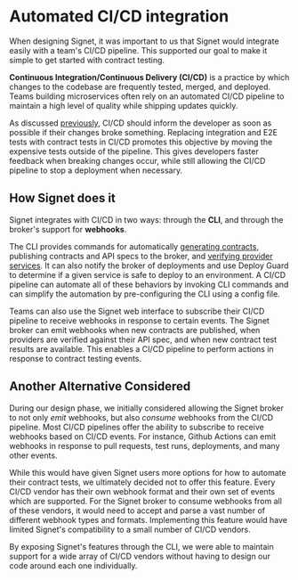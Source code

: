 # Automated CI/CD integration

When designing Signet, it was important to us that Signet would integrate easily with a team's CI/CD pipeline.
This supported our goal to make it simple to get started with contract testing.

**Continuous Integration/Continuous Delivery (CI/CD)** is a practice by which changes to the codebase are frequently tested, merged, and deployed.
Teams building microservices often rely on an automated CI/CD pipeline to maintain a high level of quality while shipping updates quickly.

As discussed [previously](/case-study/background/challenges_testing_microservices#challenges-with-e2e-testing), CI/CD should inform the developer as soon as possible if their changes broke something.
Replacing integration and E2E tests with contract tests in CI/CD promotes this objective by moving the expensive tests outside of the pipeline.
This gives developers faster feedback when breaking changes occur, while still allowing the CI/CD pipeline to stop a deployment when necessary.

## How Signet does it

Signet integrates with CI/CD in two ways: through the **CLI**, and through the broker's support for **webhooks**.

The CLI provides commands for automatically [generating contracts](/case-study/design-decisions/contract-generation), publishing contracts and API specs to the broker, and [verifying provider services](/case-study/design-decisions/provider-verification).
It can also notify the broker of deployments and use Deploy Guard to determine if a given service is safe to deploy to an environment.
A CI/CD pipeline can automate all of these behaviors by invoking CLI commands and can simplify the automation by pre-configuring the CLI using a config file.

Teams can also use the Signet web interface to subscribe their CI/CD pipeline to receive webhooks in response to certain events.
The Signet broker can emit webhooks when new contracts are published, when providers are verified against their API spec, and when new contract test results are available.
This enables a CI/CD pipeline to perform actions in response to contract testing events.

## Another Alternative Considered

During our design phase, we initially considered allowing the Signet broker to not only *emit* webhooks, but also *consume* webhooks from the CI/CD pipeline.
Most CI/CD pipelines offer the ability to subscribe to receive webhooks based on CI/CD events.
For instance, Github Actions can emit webhooks in response to pull requests, test runs, deployments, and many other events.

While this would have given Signet users more options for how to automate their contract tests, we ultimately decided not to offer this feature.
Every CI/CD vendor has their own webhook format and their own set of events which are supported.
For the Signet broker to consume webhooks from all of these vendors, it would need to accept and parse a vast number of different webhook types and formats.
Implementing this feature would have limited Signet's compatibility to a small number of CI/CD vendors.

By exposing Signet's features through the CLI, we were able to maintain support for a wide array of CI/CD vendors without having to design our code around each one individually.
